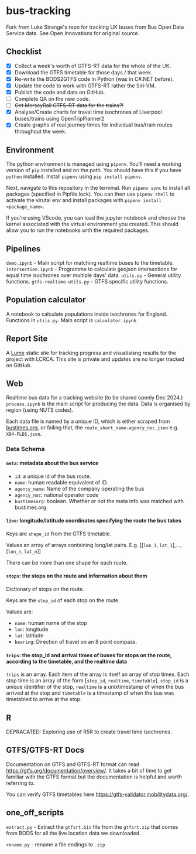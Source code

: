 # bus-tracking
Fork from Luke Strange's repo for tracking UK buses from Bus Open Data Service data. See Open Innovations for original source.

## Checklist

- [X] Collect a week's worth of GTFS-RT data for the whole of the UK.
- [X] Download the GTFS timetable for those days / that week.
- [X] Re-write the BODS2GTFS code in Python (was in C#.NET before).
- [X] Update the code to work with GTFS-RT rather the Siri-VM.
- [X] Publish the code and data on GitHub.
- [ ] Complete QA on the new code.
- [ ] ~~Get MerseyRail GTFS-RT data for the trains?!~~
- [X] Analyse/Create charts for travel time isochrones of Liverpool buses/trains using OpenTripPlanner2
- [X] Create graphs of real journey times for individual bus/train routes throughout the week.

## Environment

The python environment is managed using `pipenv`. You'll need a working version of `pip` installed and on the path. You should have this if you have `python` installed. Install `pipenv` using `pip install pipenv`.

Next, navigate to this repository in the terminal. Run `pipenv sync` to install all packages (specified in Pipfile.lock). You can then use `pipenv shell` to activate the virutal env and install packages with `pipenv install <package_name>`.

If you're using VScode, you can load the jupyter notebook and choose the kernel associated with the virtual environment you created. This should allow you to run the notebooks with the required packages.

## Pipelines

`demo.ipynb` - Main script for matching realtime buses to the timetable.
`intersection.ipynb` - Programme to calculate geojson intersections for equal time isochrones over multiple days' data.
`utils.py` - General utility functions.
`gtfs-realtime-utils.py` - GTFS specific utility functions.

## Population calculator

A notebook to calculate populations inside isochrones for England.
Functions in `utils.py`. Main script is `calculator.ipynb`

## Report Site

A [Lume](https://lume.land) static site for tracking progress and visualisisng results for the project with LCRCA. This site is private and updates are no longer tracked on GitHub.

## Web

Realtime bus data for a tracking website (to be shared openly Dec 2024.)
`process.ipynb` is the main script for producing the data.
Data is organised by region (using NUTS codes).

Each data file is named by a unique ID, which is either scraped from [bustimes.org](https://bustimes.org), or failing that, the `route_short_name-agency_noc.json` e.g. `X84-FLDS.json`.

### Data Schema

#### `meta`: metadata about the bus service

- `id`: a unique id of the bus route.
- `name`: human readable equivalent of ID.
- `agency_name`: Name of the company operating the bus
- `agency_noc`: national operator code
- `bustimesorg`: boolean. Whether or not the meta info was matched with bustimes.org.

#### `line`: longitude/latitude coordinates specifying the route the bus takes

Keys are `shape_id` from the GTFS timetable.

Values an array of arrays containing long/lat pairs. E.g. [[`lon_1`, `lat_1`],...,[`lon_n`, `lat_n`]]

There can be more than one shape for each route.

#### `stops`: the stops on the route and information about them

Dictionary of stops on the route.

Keys are the `stop_id` of each stop on the route.

Values are:

- `name`: human name of the stop
- `lon`: longitude
- `lat`: latitude
- `bearing`: Direction of travel on an 8 point compass.

#### `trips`: the stop_id and arrival times of buses for stops on the route, according to the timetable, and the realtime data

`trips` is an array. Each item of the array is itself an array of stop times. Each stop time is an array of the form [`stop_id`, `realtime`, `timetable`].
`stop_id` is a unique identifier of the stop, `realtime` is a unixtimestamp of when the bus arrived at the stop and `timetable` is a timestamp of when the bus was timetabled to arrive at the stop.

## R

DEPRACATED: Exploring use of R5R to create travel time isochrones.

## GTFS/GTFS-RT Docs

Documentation on GTFS and GTFS-RT format can read <https://gtfs.org/documentation/overview/>. It takes a bit of time to get familiar with the GTFS format but the documentation is helpful and worth referring to.

You can verify GTFS timetables here <https://gtfs-validator.mobilitydata.org/>.

## one_off_scripts

`extract.py` - Extract the `gtfsrt.bin` file from the `gtfsrt.zip` that comes from BODS for all the live location data we downloaded.

`rename.py` - rename a file endings to `.zip`

